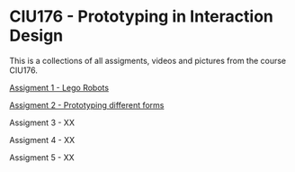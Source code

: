 CIU176 - Prototyping in Interaction Design
==========================================

This is a collections of all assigments, videos and pictures from
the course CIU176. 

[Assigment 1 - Lego Robots](/lego-robots/index.md)

[Assigment 2 - Prototyping different forms](/prototyping-different-forms/index.md)

Assigment 3 - XX

Assigment 4 - XX

Assigment 5 - XX